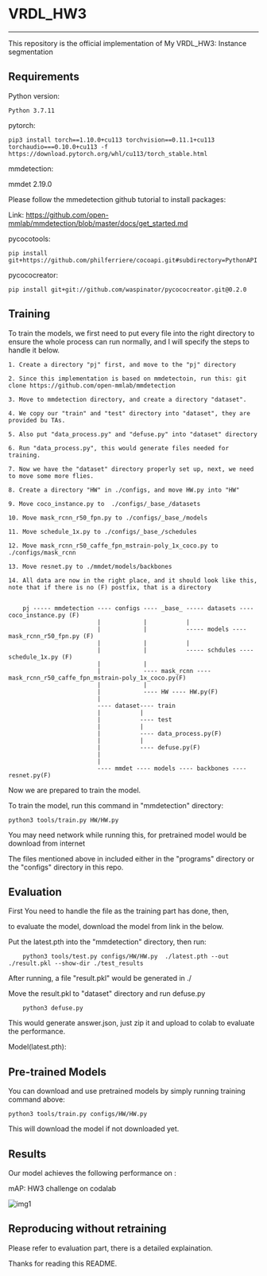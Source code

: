 # VRDL_HW3
-------------------------------------------------------------------------
This repository is the official implementation of My VRDL_HW3: Instance segmentation


Requirements
-------------------------------------------------------------------------
Python version:
	
	Python 3.7.11

pytorch:
	
	pip3 install torch==1.10.0+cu113 torchvision==0.11.1+cu113 torchaudio===0.10.0+cu113 -f https://download.pytorch.org/whl/cu113/torch_stable.html

mmdetection:
  
  mmdet 2.19.0 
  
  Please follow the mmedetection github tutorial to install packages:
    
Link: https://github.com/open-mmlab/mmdetection/blob/master/docs/get_started.md


pycocotools:

	pip install git+https://github.com/philferriere/cocoapi.git#subdirectory=PythonAPI


pycococreator:

  	pip install git+git://github.com/waspinator/pycococreator.git@0.2.0



Training
-------------------------------------------------------------------------
To train the models, we first need to put every file into the right directory to ensure the whole process can run normally, and I will specify the steps to handle it below.

	1. Create a directory "pj" first, and move to the "pj" directory 
	
	2. Since this implementation is based on mmdetectoin, run this: git clone https://github.com/open-mmlab/mmdetection
	
	3. Move to mmdetection directory, and create a directory "dataset".
	
	4. We copy our "train" and "test" directory into "dataset", they are provided bu TAs.
	
	5. Also put "data_process.py" and "defuse.py" into "dataset" directory
	
	6. Run "data_process.py", this would generate files needed for training.
	
	7. Now we have the "dataset" directory properly set up, next, we need to move some more flies.
  
  	8. Create a directory "HW" in ./configs, and move HW.py into "HW"
  
  	9. Move coco_instance.py to  ./configs/_base_/datasets

  	10. Move mask_rcnn_r50_fpn.py to ./configs/_base_/models

  	11. Move schedule_1x.py to ./configs/_base_/schedules

  	12. Move mask_rcnn_r50_caffe_fpn_mstrain-poly_1x_coco.py to ./configs/mask_rcnn

  	13. Move resnet.py to ./mmdet/models/backbones
 
	14. All data are now in the right place, and it should look like this, note that if there is no (F) postfix, that is a directory
	
	
        pj ----- mmdetection ---- configs ---- _base_ ----- datasets ---- coco_instance.py (F)
                             |            |           |
                             |            |           ----- models ---- mask_rcnn_r50_fpn.py (F)
                             |            |           |
                             |            |           ----- schdules ---- schedule_1x.py (F)
                             |            |
                             |            ---- mask_rcnn ---- mask_rcnn_r50_caffe_fpn_mstrain-poly_1x_coco.py(F)
                             |            |
                             |            ---- HW ---- HW.py(F)
                             |
                             ---- dataset---- train         
                             |           |                     
                             |           ---- test      
                             |           |
                             |           ---- data_process.py(F)   
                             |           |
                             |           ---- defuse.py(F)
                             |
                             |
                             ---- mmdet ---- models ---- backbones ---- resnet.py(F)
                      
Now we are prepared to train the model.

To train the model, run this command in "mmdetection" directory:

	python3 tools/train.py HW/HW.py

You may need network while running this, for pretrained model would be download from internet

The files mentioned above in included either in the "programs" directory or the "configs" directory in this repo.


Evaluation
-------------------------------------------------------------------------

First You need to handle the file as the training part has done, then, 
	
to evaluate the model, download the model from link in the below.
	
Put the latest.pth into the "mmdetection" directory, then run:

        python3 tools/test.py configs/HW/HW.py  ./latest.pth --out ./result.pkl --show-dir ./test_results
	

After running, a file "result.pkl" would be generated in ./

Move the result.pkl to "dataset" directory and run defuse.py
        
        python3 defuse.py
        
This would generate answer.json, just zip it and upload to colab to evaluate the performance.		

Model(latest.pth): 


	
Pre-trained Models
-------------------------------------------------------------------------
You can download and use pretrained models by simply running training command above:
    
	python3 tools/train.py configs/HW/HW.py

This will download the model if not downloaded yet.
    
    
Results
-------------------------------------------------------------------------
Our model achieves the following performance on :

mAP: HW3 challenge on codalab	

![img1](https://github.com/egghead2630/VRDL_HW3/blob/main/result.png)


Reproducing without retraining
-------------------------------------------------------------------------
Please refer to evaluation part, there is a detailed explaination.





Thanks for reading this README.
